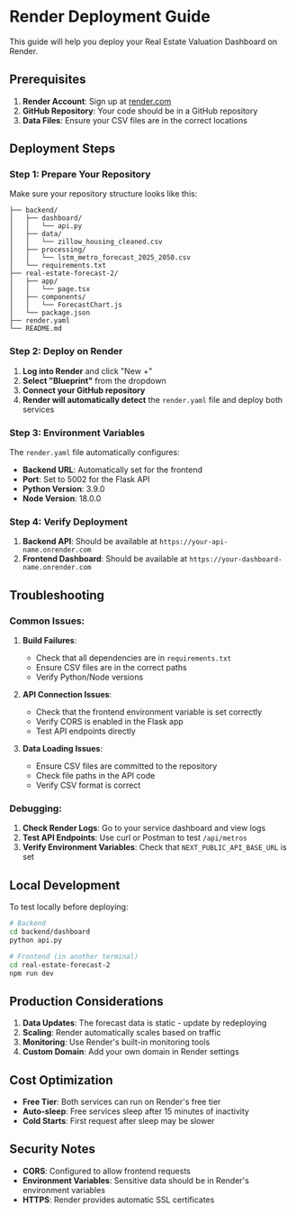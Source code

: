 # Render Deployment Guide

This guide will help you deploy your Real Estate Valuation Dashboard on Render.

## Prerequisites

1. **Render Account**: Sign up at [render.com](https://render.com)
2. **GitHub Repository**: Your code should be in a GitHub repository
3. **Data Files**: Ensure your CSV files are in the correct locations

## Deployment Steps

### Step 1: Prepare Your Repository

Make sure your repository structure looks like this:
```
├── backend/
│   ├── dashboard/
│   │   └── api.py
│   ├── data/
│   │   └── zillow_housing_cleaned.csv
│   ├── processing/
│   │   └── lstm_metro_forecast_2025_2050.csv
│   └── requirements.txt
├── real-estate-forecast-2/
│   ├── app/
│   │   └── page.tsx
│   ├── components/
│   │   └── ForecastChart.js
│   └── package.json
├── render.yaml
└── README.md
```

### Step 2: Deploy on Render

1. **Log into Render** and click "New +"
2. **Select "Blueprint"** from the dropdown
3. **Connect your GitHub repository**
4. **Render will automatically detect** the `render.yaml` file and deploy both services

### Step 3: Environment Variables

The `render.yaml` file automatically configures:
- **Backend URL**: Automatically set for the frontend
- **Port**: Set to 5002 for the Flask API
- **Python Version**: 3.9.0
- **Node Version**: 18.0.0

### Step 4: Verify Deployment

1. **Backend API**: Should be available at `https://your-api-name.onrender.com`
2. **Frontend Dashboard**: Should be available at `https://your-dashboard-name.onrender.com`

## Troubleshooting

### Common Issues:

1. **Build Failures**:
   - Check that all dependencies are in `requirements.txt`
   - Ensure CSV files are in the correct paths
   - Verify Python/Node versions

2. **API Connection Issues**:
   - Check that the frontend environment variable is set correctly
   - Verify CORS is enabled in the Flask app
   - Test API endpoints directly

3. **Data Loading Issues**:
   - Ensure CSV files are committed to the repository
   - Check file paths in the API code
   - Verify CSV format is correct

### Debugging:

1. **Check Render Logs**: Go to your service dashboard and view logs
2. **Test API Endpoints**: Use curl or Postman to test `/api/metros`
3. **Verify Environment Variables**: Check that `NEXT_PUBLIC_API_BASE_URL` is set

## Local Development

To test locally before deploying:

```bash
# Backend
cd backend/dashboard
python api.py

# Frontend (in another terminal)
cd real-estate-forecast-2
npm run dev
```

## Production Considerations

1. **Data Updates**: The forecast data is static - update by redeploying
2. **Scaling**: Render automatically scales based on traffic
3. **Monitoring**: Use Render's built-in monitoring tools
4. **Custom Domain**: Add your own domain in Render settings

## Cost Optimization

- **Free Tier**: Both services can run on Render's free tier
- **Auto-sleep**: Free services sleep after 15 minutes of inactivity
- **Cold Starts**: First request after sleep may be slower

## Security Notes

- **CORS**: Configured to allow frontend requests
- **Environment Variables**: Sensitive data should be in Render's environment variables
- **HTTPS**: Render provides automatic SSL certificates
